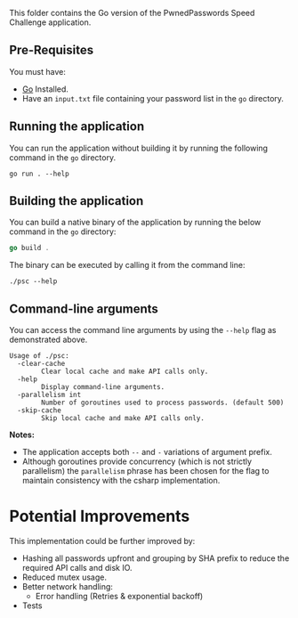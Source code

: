 This folder contains the Go version of the PwnedPasswords Speed Challenge application.

## Pre-Requisites

You must have:

- [Go](https://go.dev) Installed.
- Have an `input.txt` file containing your password list in the `go` directory.

## Running the application

You can run the application without building it by running the following command in the `go` directory.

```shell
go run . --help
```

## Building the application

You can build a native binary of the application by running the below command in the `go` directory:

```go
go build .
```

The binary can be executed by calling it from the command line:

```shell
./psc --help
```

## Command-line arguments

You can access the command line arguments by using the `--help` flag as demonstrated above.

```shell
Usage of ./psc:
  -clear-cache
        Clear local cache and make API calls only.
  -help
        Display command-line arguments.
  -parallelism int
        Number of goroutines used to process passwords. (default 500)
  -skip-cache
        Skip local cache and make API calls only.
```

**Notes:**

- The application accepts both `--` and `-` variations of argument prefix.
- Although goroutines provide concurrency (which is not strictly parallelism) the `parallelism` phrase has been chosen for the flag to maintain consistency with the csharp implementation.

# Potential Improvements

This implementation could be further improved by:

- Hashing all passwords upfront and grouping by SHA prefix to reduce the required API calls and disk IO.
- Reduced mutex usage.
- Better network handling:
  - Error handling (Retries & exponential backoff)
- Tests
